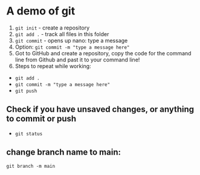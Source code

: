 # A demo of git

1. `git init` - create a repository
2. `git add .` - track all files in this folder
3. `git commit` - opens up nano: type a message
3. Option: `git commit -m "type a message here"`
4. Got to GitHub and create a repository, copy the code for the command line from Github and past it to your command line!
5. Steps to repeat while working: 
 - `git add .`
 - `git commit -m "type a message here"`
 - `git push`

## Check if you have unsaved changes, or anything to commit or push
 - `git status`



## change branch name to main:
`git branch -m main`
